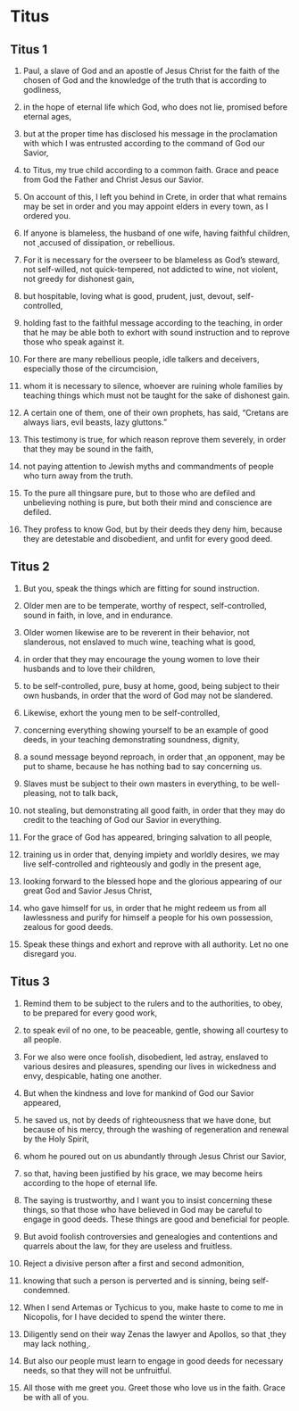# Titus

## Titus 1

1. Paul, a slave of God and an apostle of Jesus Christ for the faith of the chosen of God and the knowledge of the truth that is according to godliness,

2. in the hope of eternal life which God, who does not lie, promised before eternal ages,

3. but at the proper time has disclosed his message in the proclamation with which I was entrusted according to the command of God our Savior,

4. to Titus, my true child according to a common faith. Grace and peace from God the Father and Christ Jesus our Savior.

5. On account of this, I left you behind in Crete, in order that what remains may be set in order and you may appoint elders in every town, as I ordered you.

6. If anyone is blameless, the husband of one wife, having faithful children, not ˻accused of dissipation˼ or rebellious.

7. For it is necessary for the overseer to be blameless as God’s steward, not self-willed, not quick-tempered, not addicted to wine, not violent, not greedy for dishonest gain,

8. but hospitable, loving what is good, prudent, just, devout, self-controlled,

9. holding fast to the faithful message according to the teaching, in order that he may be able both to exhort with sound instruction and to reprove those who speak against it.

10. For there are many rebellious people, idle talkers and deceivers, especially those of the circumcision,

11. whom it is necessary to silence, whoever are ruining whole families by teaching things which must not be taught for the sake of dishonest gain.

12. A certain one of them, one of their own prophets, has said, “Cretans are always liars, evil beasts, lazy gluttons.”

13. This testimony is true, for which reason reprove them severely, in order that they may be sound in the faith,

14. not paying attention to Jewish myths and commandments of people who turn away from the truth.

15. To the pure all thingsare pure, but to those who are defiled and unbelieving nothing is pure, but both their mind and conscience are defiled.

16. They profess to know God, but by their deeds they deny him, because they are detestable and disobedient, and unfit for every good deed.

## Titus 2

1. But you, speak the things which are fitting for sound instruction.

2. Older men are to be temperate, worthy of respect, self-controlled, sound in faith, in love, and in endurance.

3. Older women likewise are to be reverent in their behavior, not slanderous, not enslaved to much wine, teaching what is good,

4. in order that they may encourage the young women to love their husbands and to love their children,

5. to be self-controlled, pure, busy at home, good, being subject to their own husbands, in order that the word of God may not be slandered.

6. Likewise, exhort the young men to be self-controlled,

7. concerning everything showing yourself to be an example of good deeds, in your teaching demonstrating soundness, dignity,

8. a sound message beyond reproach, in order that ˻an opponent˼ may be put to shame, because he has nothing bad to say concerning us.

9. Slaves must be subject to their own masters in everything, to be well-pleasing, not to talk back,

10. not stealing, but demonstrating all good faith, in order that they may do credit to the teaching of God our Savior in everything.

11. For the grace of God has appeared, bringing salvation to all people,

12. training us in order that, denying impiety and worldly desires, we may live self-controlled and righteously and godly in the present age,

13. looking forward to the blessed hope and the glorious appearing of our great God and Savior Jesus Christ,

14. who gave himself for us, in order that he might redeem us from all lawlessness and purify for himself a people for his own possession, zealous for good deeds.

15. Speak these things and exhort and reprove with all authority. Let no one disregard you.

## Titus 3

1. Remind them to be subject to the rulers and to the authorities, to obey, to be prepared for every good work,

2. to speak evil of no one, to be peaceable, gentle, showing all courtesy to all people.

3. For we also were once foolish, disobedient, led astray, enslaved to various desires and pleasures, spending our lives in wickedness and envy, despicable, hating one another.

4. But when the kindness and love for mankind of God our Savior appeared,

5. he saved us, not by deeds of righteousness that we have done, but because of his mercy, through the washing of regeneration and renewal by the Holy Spirit,

6. whom he poured out on us abundantly through Jesus Christ our Savior,

7. so that, having been justified by his grace, we may become heirs according to the hope of eternal life.

8. The saying is trustworthy, and I want you to insist concerning these things, so that those who have believed in God may be careful to engage in good deeds. These things are good and beneficial for people.

9. But avoid foolish controversies and genealogies and contentions and quarrels about the law, for they are useless and fruitless.

10. Reject a divisive person after a first and second admonition,

11. knowing that such a person is perverted and is sinning, being self-condemned.

12. When I send Artemas or Tychicus to you, make haste to come to me in Nicopolis, for I have decided to spend the winter there.

13. Diligently send on their way Zenas the lawyer and Apollos, so that ˻they may lack nothing˼.

14. But also our people must learn to engage in good deeds for necessary needs, so that they will not be unfruitful.

15. All those with me greet you. Greet those who love us in the faith. Grace be with all of you.

